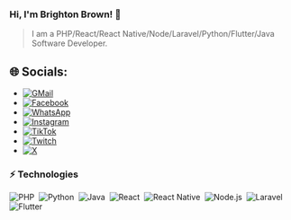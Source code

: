 ### Hi, I'm Brighton Brown! 👋
> I am a PHP/React/React Native/Node/Laravel/Python/Flutter/Java Software Developer.

## 🌐 Socials:
- [![GMail](https://img.shields.io/badge/GMail-%23FF0000.svg?logo=GMail&logoColor=white)](mailto:brizziehh@gmail.com)
- [![Facebook](https://img.shields.io/badge/Facebook-%231877F2.svg?logo=Facebook&logoColor=white)](https://facebook.com/brizzieh) 
- [![WhatsApp](https://img.shields.io/badge/WhatsApp-%25D366.svg?logo=WhatsApp&logoColor=white)](https://wa.me/+255678396496) 
- [![Instagram](https://img.shields.io/badge/Instagram-%23E4405F.svg?logo=Instagram&logoColor=white)](https://instagram.com/brizzieh) 
- [![TikTok](https://img.shields.io/badge/TikTok-%23000000.svg?logo=TikTok&logoColor=white)](https://tiktok.com/@brizziehx) 
- [![Twitch](https://img.shields.io/badge/Twitch-%239146FF.svg?logo=Twitch&logoColor=white)](https://twitch.tv/brizzieh) 
- [![X](https://img.shields.io/badge/X-black.svg?logo=X&logoColor=white)](https://x.com/BrightonBrown) 

### ⚡ Technologies  

![PHP](https://img.shields.io/badge/PHP-24292e?style=flat-square&logo=php&labelColor=24292e&color=474d56)&nbsp;
![Python](https://img.shields.io/badge/Python-24292e?style=flat-square&logo=python&labelColor=24292e&color=474d56)&nbsp;
![Java](https://img.shields.io/badge/Java-24292e?style=flat-square&logo=java&labelColor=24292e&color=474d56)&nbsp;
![React](https://img.shields.io/badge/React-24292e?style=flat-square&logo=react&labelColor=24292e&color=474d56)&nbsp;
![React Native](https://img.shields.io/badge/React_Native-24292e?style=flat-square&logo=react&labelColor=24292e&color=474d56)&nbsp;
![Node.js](https://img.shields.io/badge/Node.js-24292e?style=flat-square&logo=node.js&labelColor=24292e&color=474d56)&nbsp;
![Laravel](https://img.shields.io/badge/Laravel-24292e?style=flat-square&logo=laravel&labelColor=24292e&color=474d56)&nbsp;
![Flutter](https://img.shields.io/badge/Flutter-24292e?style=flat-square&logo=flutter&labelColor=24292e&color=474d56)&nbsp;
